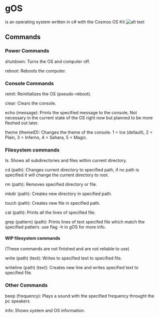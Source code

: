 # gOS
is an operating system written in c# with the Cosmos OS Kit
![alt text](https://i.gyazo.com/f5ba2fb9203a0426d042ba49e4821f12.png)

## Commands
### Power Commands
shutdown: Turns the OS and computer off.

reboot: Reboots the computer.

### Console Commands
reinit: Reinitializes the OS (pseudo-reboot).

clear: Clears the console.

echo (message): Prints the specified message to the console, Not necessary in the current state of the OS right now but planned to be more fleshed out later.

theme (themeID): Changes the theme of the console. 1 = Ice (default), 2 = Plain, 3 = Inferno, 4 = Sahara, 5 = Magic.

### Filesystem commands
ls: Shows all subdirectories and files within current directory.

cd (path): Changes current directory to specified path, if no path is specified it will change the current directory to root.

rm (path): Removes specified directory or file.

mkdir (path): Creates new directory in specified path.

touch (path): Creates new file in specified path.

cat (path): Prints all the lines of specified file.

grep (pattern) (path): Prints lines of text specifed file which match the specified pattern. use flag -h in gOS for more info.

#### WIP filesystem commands
(These commands are not finished and are not reliable to use)

write (path) (text): Writes to specified text to specified file.

writeline (path) (text): Creates new line and writes specified text to specified file.

### Other Commands
beep (frequency): Plays a sound with the specified frequency throught the pc speakers

info: Shows system and OS information.
